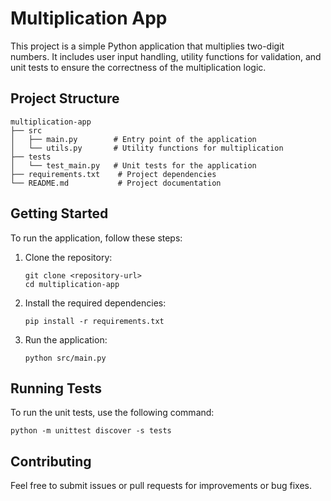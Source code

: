 # Multiplication App

This project is a simple Python application that multiplies two-digit numbers. It includes user input handling, utility functions for validation, and unit tests to ensure the correctness of the multiplication logic.

## Project Structure

```
multiplication-app
├── src
│   ├── main.py        # Entry point of the application
│   └── utils.py       # Utility functions for multiplication
├── tests
│   └── test_main.py   # Unit tests for the application
├── requirements.txt    # Project dependencies
└── README.md           # Project documentation
```

## Getting Started

To run the application, follow these steps:

1. Clone the repository:
   ```
   git clone <repository-url>
   cd multiplication-app
   ```

2. Install the required dependencies:
   ```
   pip install -r requirements.txt
   ```

3. Run the application:
   ```
   python src/main.py
   ```

## Running Tests

To run the unit tests, use the following command:
```
python -m unittest discover -s tests
```

## Contributing

Feel free to submit issues or pull requests for improvements or bug fixes.